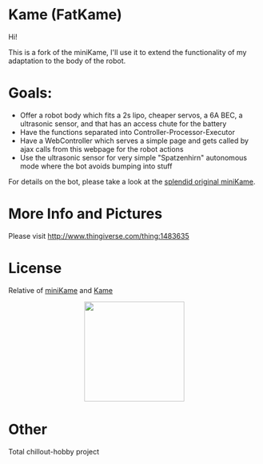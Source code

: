 # Kame (FatKame)

Hi!

This is a fork of the miniKame, I'll use it to extend the functionality of my adaptation to the body of the robot.

# Goals:

- Offer a robot body which fits a 2s lipo, cheaper servos, a 6A BEC, a ultrasonic sensor, and that has an access chute for the battery 
- Have the functions separated into Controller-Processor-Executor
- Have a WebController which serves a simple page and gets called by ajax calls from this webpage for the robot actions
- Use the ultrasonic sensor for very simple "Spatzenhirn" autonomous mode where the bot avoids bumping into stuff

For details on the bot, please take a look at the [splendid original miniKame](https://github.com/bqlabs/miniKame).

# More Info and Pictures

Please visit
http://www.thingiverse.com/thing:1483635

# License

Relative of [miniKame](https://github.com/bqlabs/miniKame) and [Kame](https://github.com/bqlabs/kame)

<p align="center">
<img src="doc/images/by-sa.png" width="200" align = "center">
</p>

# Other

Total chillout-hobby project
